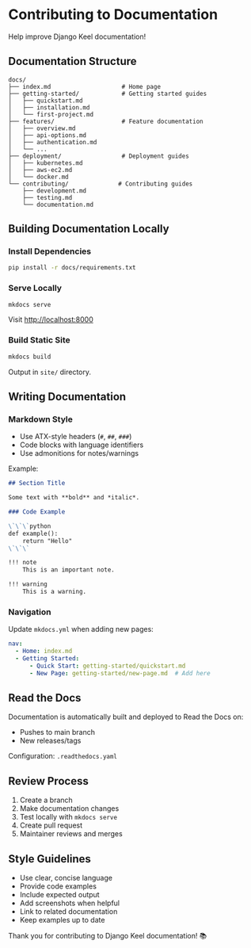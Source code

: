 # Contributing to Documentation

Help improve Django Keel documentation!

## Documentation Structure

```
docs/
├── index.md                    # Home page
├── getting-started/            # Getting started guides
│   ├── quickstart.md
│   ├── installation.md
│   └── first-project.md
├── features/                   # Feature documentation
│   ├── overview.md
│   ├── api-options.md
│   ├── authentication.md
│   └── ...
├── deployment/                 # Deployment guides
│   ├── kubernetes.md
│   ├── aws-ec2.md
│   └── docker.md
└── contributing/              # Contributing guides
    ├── development.md
    ├── testing.md
    └── documentation.md
```

## Building Documentation Locally

### Install Dependencies

```bash
pip install -r docs/requirements.txt
```

### Serve Locally

```bash
mkdocs serve
```

Visit [http://localhost:8000](http://localhost:8000)

### Build Static Site

```bash
mkdocs build
```

Output in `site/` directory.

## Writing Documentation

### Markdown Style

- Use ATX-style headers (`#`, `##`, `###`)
- Code blocks with language identifiers
- Use admonitions for notes/warnings

Example:

```markdown
## Section Title

Some text with **bold** and *italic*.

### Code Example

\`\`\`python
def example():
    return "Hello"
\`\`\`

!!! note
    This is an important note.

!!! warning
    This is a warning.
```

### Navigation

Update `mkdocs.yml` when adding new pages:

```yaml
nav:
  - Home: index.md
  - Getting Started:
      - Quick Start: getting-started/quickstart.md
      - New Page: getting-started/new-page.md  # Add here
```

## Read the Docs

Documentation is automatically built and deployed to Read the Docs on:

- Pushes to main branch
- New releases/tags

Configuration: `.readthedocs.yaml`

## Review Process

1. Create a branch
2. Make documentation changes
3. Test locally with `mkdocs serve`
4. Create pull request
5. Maintainer reviews and merges

## Style Guidelines

- Use clear, concise language
- Provide code examples
- Include expected output
- Add screenshots when helpful
- Link to related documentation
- Keep examples up to date

Thank you for contributing to Django Keel documentation! 📚
